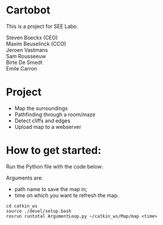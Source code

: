 # Cartobot
This is a project for SEE Labo.

Steven Boeckx (CEO)  
Maxim Beuselinck (CCO)  
Jeroen Vastmans  
Sam Rousseeuw  
Birte De Smedt  
Emile Carron  

# Project
  * Map the surroundings
  * Pathfinding through a room/maze
  * Detect cliffs and edges
  * Upload map to a webserver
  
# How to get started:

Run the Python file with the code below:

Arguments are: 
  * path name to save the map in;
  * time on which you want te refresh the map.

```
cd catkin_ws
source ./devel/setup.bash
rosrun runtotal ArgumentLoop.py ~/catkin_ws/Map/map <time>
```
